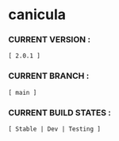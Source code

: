 # canicula

### CURRENT VERSION :     
    [ 2.0.1 ]

### CURRENT BRANCH :
    [ main ]

### CURRENT BUILD STATES : 
    [ Stable | Dev | Testing ]
